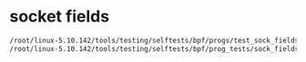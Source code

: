 


# socket fields
```md
/root/linux-5.10.142/tools/testing/selftests/bpf/progs/test_sock_fields.c
/root/linux-5.10.142/tools/testing/selftests/bpf/prog_tests/sock_fields.c
```

